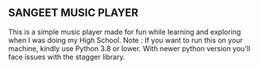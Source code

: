 ## SANGEET MUSIC PLAYER
This is a simple music player made for fun while learning and exploring when I was doing my High School.
Note : If you want to run this on your machine, kindly use Python 3.8 or lower. 
With newer python version you'll face issues with the stagger library.
